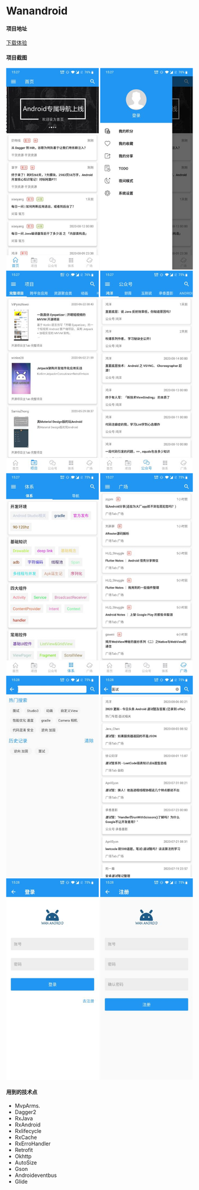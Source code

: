 # Wanandroid

#### 项目地址

[下载体验](https://www.pgyer.com/mkvm)

#### 项目截图

<img src="https://github.com/KK-UANG/Wanandroid/blob/master/img/1.jpg" width="250">      <img src="https://github.com/KK-UANG/Wanandroid/blob/master/img/2.jpg" width="250">      <img src="https://github.com/KK-UANG/Wanandroid/blob/master/img/3.jpg" width="250">      <img src="https://github.com/KK-UANG/Wanandroid/blob/master/img/4.jpg" width="250">      <img src="https://github.com/KK-UANG/Wanandroid/blob/master/img/5.jpg" width="250">      <img src="https://github.com/KK-UANG/Wanandroid/blob/master/img/6.jpg" width="250">      <img src="https://github.com/KK-UANG/Wanandroid/blob/master/img/7.jpg" width="250">      <img src="https://github.com/KK-UANG/Wanandroid/blob/master/img/8.jpg" width="250">      <img src="https://github.com/KK-UANG/Wanandroid/blob/master/img/9.jpg" width="250">      <img src="https://github.com/KK-UANG/Wanandroid/blob/master/img/10.jpg" width="250">

#### 用到的技术点
- MvpArms.
- Dagger2
- RxJava
- RxAndroid
- Rxlifecycle
- RxCache
- RxErroHandler
- Retrofit
- Okhttp
- AutoSize
- Gson
- Androideventbus
- Glide
